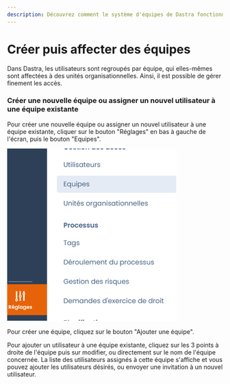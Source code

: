 ```yaml
---
description: Découvrez comment le système d'équipes de Dastra fonctionne.
---
```


# Créer puis affecter des équipes

Dans Dastra, les utilisateurs sont regroupés par équipe, qui elles-mêmes sont affectées à des unités organisationnelles. Ainsi, il est possible de gérer finement les accès.

### Créer une nouvelle équipe ou assigner un nouvel utilisateur à une équipe existante

Pour créer une nouvelle équipe ou assigner un nouvel utilisateur à une équipe existante, cliquer sur le bouton "Réglages" en bas à gauche de l'écran, puis le bouton "Equipes".

![Les boutons d'accès aux équipes](<../../.gitbook/assets/image (253) (1).png>)



Pour créer une équipe, cliquez sur le bouton "Ajouter une équipe".

Pour ajouter un utilisateur à une équipe existante, cliquez sur les 3 points à droite de l'équipe puis sur modifier, ou directement sur le nom de l'équipe concernée. La liste des utilisateurs assignés à cette équipe s'affiche et vous pouvez ajouter les utilisateurs désirés, ou envoyer une invitation à un nouvel utilisateur.






